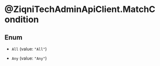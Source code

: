 # @ZiqniTechAdminApiClient.MatchCondition

## Enum


* `All` (value: `"All"`)

* `Any` (value: `"Any"`)


